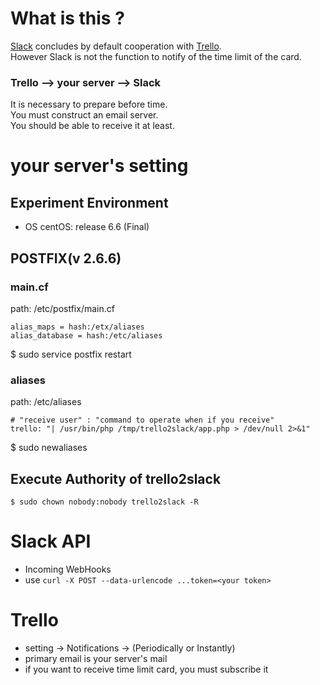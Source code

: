 # What is this ?
[Slack](https://slack.com/) concludes by default cooperation with [Trello](https://trello.com/).  
However Slack is not the function to notify of the time limit of the card.    

### Trello --> your server --> Slack
It is necessary to prepare before time.  
You must construct an email server.  
You should be able to receive it at least.

# your server's setting

## Experiment Environment
  - OS centOS: release 6.6 (Final)

## POSTFIX(v 2.6.6)

### main.cf 
path: /etc/postfix/main.cf

`alias_maps = hash:/etx/aliases`  
`alias_database = hash:/etc/aliases`  

$ sudo service postfix restart

### aliases
path: /etc/aliases

```
# "receive user" : "command to operate when if you receive"
trello: "| /usr/bin/php /tmp/trello2slack/app.php > /dev/null 2>&1"
```

$ sudo newaliases  

## Execute Authority of trello2slack
`$ sudo chown nobody:nobody trello2slack -R`  

# Slack API
- Incoming WebHooks  
- use `curl -X POST --data-urlencode ...token=<your token>`  

# Trello
- setting -> Notifications -> (Periodically or Instantly)  
- primary email is your server's mail  
- if you want to receive time limit card, you must subscribe it  
